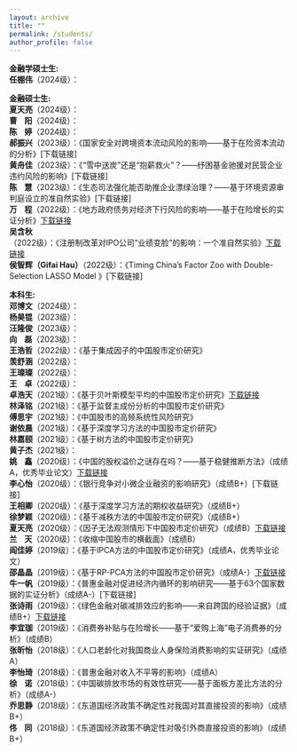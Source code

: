 ```yaml
---
layout: archive
title: ""
permalink: /students/
author_profile: false
---
```


<strong>金融学硕士生:</strong>
<br><strong>任棚伟</strong>（2024级）：

<strong>金融硕士生:</strong>
<br><strong>夏天亮</strong>（2024级）：
<br><strong>曹&nbsp;&nbsp;&nbsp;&nbsp;阳</strong>（2024级）：
<br><strong>陈&nbsp;&nbsp;&nbsp;&nbsp;婷</strong>（2024级）：
<br><strong>郝振兴</strong>（2023级）：《国家安全对跨境资本流动风险的影响——基于在险资本流动的分析》[下载链接]
<br><strong>黄舟佳</strong>（2023级）：《“雪中送炭”还是“抱薪救火”？——纾困基金驰援对民营企业违约风险的影响》[下载链接]
<br><strong>陈&nbsp;&nbsp;&nbsp;&nbsp;慧</strong>（2023级）：《生态司法强化能否助推企业漂绿治理？——基于环境资源审判庭设立的准自然实验》[下载链接]
<br><strong>万&nbsp;&nbsp;&nbsp;&nbsp;程</strong>（2022级）：《地方政府债务对经济下行风险的影响——基于在险增长的实证分析》[下载链接](https://kns.cnki.net/kcms2/article/abstract?v=ttOPOQ75YvK9I7eJD-rHHIJhgh4aA8ut3SMIbDCICfhbwqF6OvBvDqZerQafWiPwkvZe6YpPmyGwRHzUB_9G6QSWPnBiRR-LrGonr2nKCyyh8LKePna1fNbEcqoD9t7MepxC5pUM8kk=&uniplatform=NZKPT&language=CHS)
<br><strong>吴含秋</strong>（2022级）：《注册制改革对IPO公司“业绩变脸”的影响：一个准自然实验》[下载链接](https://kns.cnki.net/kcms2/article/abstract?v=8WLnD7pOpNFENS00fqlXHX_WHFNn7vo5CX205T1gdzZLWQWO_keaXr6CawtwnqlzAy1545qGu5bmx0uBNmM43b0DtxROTYsbGIitODcvLUN3s4rXDSFYo8cyODej8n_nuAPBb-uPALM=&uniplatform=NZKPT&language=CHS)
<br><strong>侯智辉（Gifai Hau）</strong>（2022级）：《Timing China’s Factor Zoo with Double-Selection LASSO Model 》[下载链接]

<strong>本科生:</strong>
<br><strong>邓博文</strong>（2024级）：
<br><strong>杨昊锟</strong>（2023级）：
<br><strong>汪隆俊</strong>（2023级）：
<br><strong>向&nbsp;&nbsp;&nbsp;&nbsp;磊</strong>（2023级）：
<br><strong>王浩哲</strong>（2022级）：《基于集成因子的中国股市定价研究》
<br><strong>羡舒涵</strong>（2022级）：
<br><strong>王璨璨</strong>（2022级）：
<br><strong>王&nbsp;&nbsp;&nbsp;&nbsp;卓</strong>（2022级）：
<br><strong>卓浩天</strong>（2021级）：《基于贝叶斯模型平均的中国股市定价研究》[下载链接](https://papers.ssrn.com/sol3/papers.cfm?abstract_id=4965590)
<br><strong>林泽铭</strong>（2021级）：《基于监督主成份分析的中国股市定价研究》
<br><strong>傅思宇</strong>（2021级）：《中国股市的高频系统性风险研究》
<br><strong>谢依晨</strong>（2021级）：《基于深度学习方法的中国股市定价研究》
<br><strong>林嘉颐</strong>（2021级）：《基于树方法的中国股市定价研究》
<br><strong>黄子杰</strong>（2021级）：
<br><strong>姚&nbsp;&nbsp;&nbsp;&nbsp;鑫</strong>（2020级）：《中国的股权溢价之谜存在吗？——基于稳健推断方法》（成绩A，优秀毕业论文）[下载链接](https://www.tandfonline.com/doi/full/10.1080/00036846.2023.2295302)
<br><strong>李心怡</strong>（2020级）：《银行竞争对小微企业融资的影响研究》（成绩B+）[下载链接]
<br><strong>王相卿</strong>（2020级）：《基于深度学习方法的期权收益研究》（成绩B+）
<br><strong>徐梦颖</strong>（2020级）：《基于减秩方法的中国股市定价研究》（成绩B+）
<br><strong>夏天亮</strong>（2020级）：《因子无法观测情形下中国股市定价研究》（成绩B）[下载链接](https://www.mdpi.com/2227-9091/11/12/215)
<br><strong>兰&nbsp;&nbsp;&nbsp;&nbsp;天</strong>（2020级）：《收缩中国股市的横截面》（成绩B）
<br><strong>阎佳婷</strong>（2019级）：《基于IPCA方法的中国股市定价研究》（成绩A，优秀毕业论文）
<br><strong>邵晶晶</strong>（2019级）：《基于RP-PCA方法的中国股市定价研究》（成绩A-）[下载链接](https://papers.ssrn.com/sol3/papers.cfm?abstract_id=4635632)
<br><strong>牛一帆</strong>（2019级）：《普惠金融对促进经济内循环的影响研究——基于63个国家数据的实证分析》（成绩A-）[下载链接]
<br><strong>张诗雨</strong>（2019级）：《绿色金融对碳减排效应的影响——来自跨国的经验证据》（成绩B+）[下载链接](http://www.sjemr.org/download/SJEMR-5-11-210-219.pdf)
<br><strong>李宜珈</strong>（2019级）：《消费券补贴与在险增长——基于“爱购上海”电子消费券的分析》（成绩B）
<br><strong>张昕怡</strong>（2018级）：《人口老龄化对我国商业人身保险消费影响的实证研究》（成绩A）
<br><strong>李怡琦</strong>（2018级）：《普惠金融对收入不平等的影响》（成绩A）
<br><strong>徐&nbsp;&nbsp;&nbsp;&nbsp;诺</strong>（2018级）：《中国碳排放市场的有效性研究——基于面板方差比方法的分析》（成绩A-）
<br><strong>乔思静</strong>（2018级）：《东道国经济政策不确定性对我国对其直接投资的影响》（成绩B+）
<br><strong>佟&nbsp;&nbsp;&nbsp;&nbsp;同</strong>（2018级）：《东道国经济政策不确定性对吸引外商直接投资的影响》（成绩B+）
